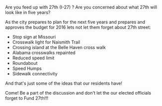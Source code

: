 Are you feed up with 27th (I-27) ? 
Are you concerned about what 27th will look like in  five years? 

As the city prepares to plan for the next five years and prepares and approves the budget for 2016 lets not let them forget about 27th street:

* Stop sign at Missouri
* Crosswalk light for Naismith Trail
* Crossing island at the Belle Haven cross walk
* Alabama crosswalks repainted
* Reduced speed limit 
* Roundabout
* Speed Humps
* Sidewalk connectivity
 
And that's just some of the ideas that our residents have! 

Come! Be a part of the discussion and don't let the our elected officials forget to Fund 27th!!!
